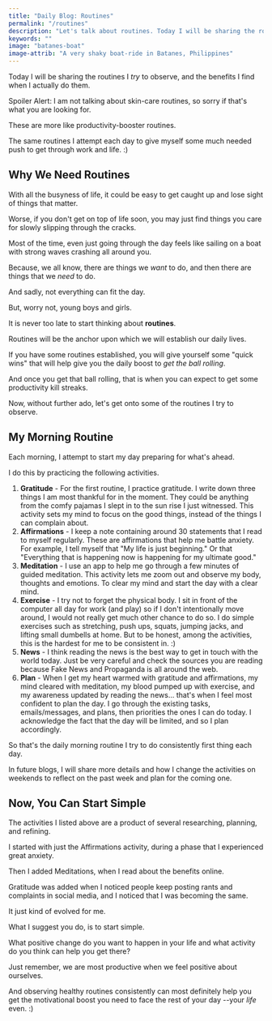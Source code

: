 ```yaml
---
title: "Daily Blog: Routines"
permalink: "/routines"
description: "Let's talk about routines. Today I will be sharing the routines I try to observe, and the benefits I find when I actually do them."
keywords: ""
image: "batanes-boat"
image-attrib: "A very shaky boat-ride in Batanes, Philippines"
---
```

Today I will be sharing the routines I *try* to observe, and the benefits I find when I actually do them.

Spoiler Alert: I am not talking about skin-care routines, so sorry if that's what you are looking for.<!--more-->

These are more like productivity-booster routines.

The same routines I attempt each day to give myself some much needed push to get through work and life. :)

## Why We Need Routines

With all the busyness of life, it could be easy to get caught up and lose sight of things that matter.

Worse, if you don't get on top of life soon, you may just find things you care for slowly slipping through the cracks.

Most of the time, even just going through the day feels like sailing on a boat with strong waves crashing all around you.

Because, we all know, there are things we *want* to do, and then there are things that we *need* to do.

And sadly, not everything can fit the day.

But, worry not, young boys and girls.

It is never too late to start thinking about **routines**.

Routines will be the anchor upon which we will establish our daily lives.

If you have some routines established, you will give yourself some "quick wins" that will help give you the daily boost to *get the ball rolling*.

And once you get that ball rolling, that is when you can expect to get some productivity kill streaks.

Now, without further ado, let's get onto some of the routines I try to observe.

## My Morning Routine

Each morning, I attempt to start my day preparing for what's ahead.

I do this by practicing the following activities.

1. **Gratitude** - For the first routine, I practice gratitude. I write down three things I am most thankful for in the moment. They could be anything from the comfy pajamas I slept in to the sun rise I just witnessed. This activity sets my mind to focus on the good things, instead of the things I can complain about.
2. **Affirmations** - I keep a note containing around 30 statements that I read to myself regularly. These are affirmations that help me battle anxiety. For example, I tell myself that "My life is just beginning." Or that "Everything that is happening now is happening for my ultimate good."
3. **Meditation** - I use an app to help me go through a few minutes of guided meditation. This activity lets me zoom out and observe my body, thoughts and emotions. To clear my mind and start the day with a clear mind.
4. **Exercise** - I try not to forget the physical body. I sit in front of the computer all day for work (and play) so if I don't intentionally move around, I would not really get much other chance to do so. I do simple exercises such as stretching, push ups, squats, jumping jacks, and lifting small dumbells at home. But to be honest, among the activities, this is the hardest for me to be consistent in. :)
5. **News** - I think reading the news is the best way to get in touch with the world today. Just be very careful and check the sources you are reading because Fake News and Propaganda is all around the web.
6. **Plan** - When I get my heart warmed with gratitude and affirmations, my mind cleared with meditation, my blood pumped up with exercise, and my awareness updated by reading the news... that's when I feel most confident to plan the day. I go through the existing tasks, emails/messages, and plans, then priorities the ones I can do today. I acknowledge the fact that the day will be limited, and so I plan accordingly.

So that's the daily morning routine I try to do consistently first thing each day.

In future blogs, I will share more details and how I change the activities on weekends to reflect on the past week and plan for the coming one.

## Now, You Can Start Simple

The activities I listed above are a product of several researching, planning, and refining.

I started with just the Affirmations activity, during a phase that I experienced great anxiety.

Then I added Meditations, when I read about the benefits online.

Gratitude was added when I noticed people keep posting rants and complaints in social media, and I noticed that I was becoming the same.

It just kind of evolved for me.

What I suggest you do, is to start simple.

What positive change do you want to happen in your life and what activity do you think can help you get there?

Just remember, we are most productive when we feel positive about ourselves.

And observing healthy routines consistently can most definitely help you get the motivational boost you need to face the rest of your day --your *life* even. :)

